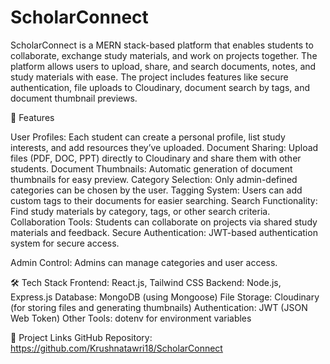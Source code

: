 # ScholarConnect
ScholarConnect is a MERN stack-based platform that enables students to collaborate, exchange study materials, and work on projects together. 
The platform allows users to upload, share, and search documents, notes, and study materials with ease. 
The project includes features like secure authentication, file uploads to Cloudinary, document search by tags, and document thumbnail previews.

🚀 Features

User Profiles: 
Each student can create a personal profile, list study interests, and add resources they’ve uploaded.
Document Sharing: 
Upload files (PDF, DOC, PPT) directly to Cloudinary and share them with other students.
Document Thumbnails:
Automatic generation of document thumbnails for easy preview.
Category Selection:
Only admin-defined categories can be chosen by the user.
Tagging System: 
Users can add custom tags to their documents for easier searching.
Search Functionality: 
Find study materials by category, tags, or other search criteria.
Collaboration Tools: 
Students can collaborate on projects via shared study materials and feedback.
Secure Authentication: 
JWT-based authentication system for secure access.

Admin Control: 
Admins can manage categories and user access.

🛠️ Tech Stack
Frontend: 
React.js, Tailwind CSS
Backend: 
Node.js, Express.js
Database: 
MongoDB (using Mongoose)
File Storage: 
Cloudinary (for storing files and generating thumbnails)
Authentication: 
JWT (JSON Web Token)
Other Tools: 
dotenv for environment variables

🔗 Project Links
GitHub Repository: https://github.com/Krushnatawri18/ScholarConnect
